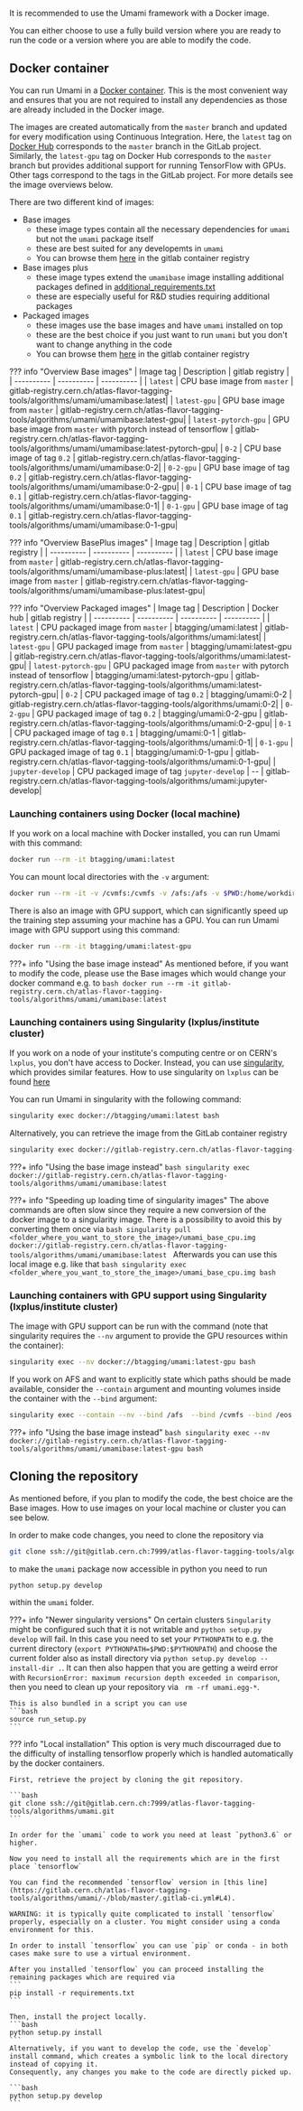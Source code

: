 It is recommended to use the Umami framework with a Docker image.

You can either choose to use a fully build version where you are ready to run the code or a version where you are able to modify the code.



## Docker container
You can run Umami in a [Docker container](https://www.docker.com/resources/what-container). This is the most convenient way and ensures that you are not required to install any dependencies as those are already included in the Docker image.

The images are created automatically from the `master` branch and updated for every modification using Continuous Integration. Here, the `latest` tag on [Docker Hub](https://hub.docker.com/r/btagging/umami) corresponds to the `master` branch in the GitLab project. Similarly, the `latest-gpu` tag on Docker Hub corresponds to the `master` branch but provides additional support for running TensorFlow with GPUs.
Other tags correspond to the tags in the GitLab project. For more details see the image overviews below.


There are two different kind of images:
- Base images
    - these image types contain all the necessary dependencies for `umami` but not the `umami` package itself
    - these are best suited for any developemts in `umami`
    - You can browse them [here](https://gitlab.cern.ch/atlas-flavor-tagging-tools/algorithms/umami/container_registry/8906) in the gitlab container registry
- Base images plus
    - these image types extend the `umamibase` image installing additional packages defined in [additional_requirements.txt](https://gitlab.cern.ch/atlas-flavor-tagging-tools/algorithms/umami/-/blob/master/additional_requirements.txt)
    - these are especially useful for R&D studies requiring additional packages
- Packaged images
    - these images use the base images and have `umami` installed on top
    - these are the best choice if you just want to run `umami` but you don't want to change anything in the code
    - You can browse them [here](https://gitlab.cern.ch/atlas-flavor-tagging-tools/algorithms/umami/container_registry/8387) in the gitlab container registry


??? info "Overview Base images"
    | Image tag | Description  | gitlab registry |
    | ---------- | ----------  | ---------- |
    | `latest` | CPU base image from `master` |  gitlab-registry.cern.ch/atlas-flavor-tagging-tools/algorithms/umami/umamibase:latest|
    | `latest-gpu` | GPU base image from `master` |  gitlab-registry.cern.ch/atlas-flavor-tagging-tools/algorithms/umami/umamibase:latest-gpu|
    | `latest-pytorch-gpu` | GPU base image from `master` with pytorch instead of tensorflow |  gitlab-registry.cern.ch/atlas-flavor-tagging-tools/algorithms/umami/umamibase:latest-pytorch-gpu|
    | `0-2` | CPU base image of tag `0.2` |  gitlab-registry.cern.ch/atlas-flavor-tagging-tools/algorithms/umami/umamibase:0-2|
    | `0-2-gpu` | GPU base image of tag `0.2` |  gitlab-registry.cern.ch/atlas-flavor-tagging-tools/algorithms/umami/umamibase:0-2-gpu|
    | `0-1` | CPU base image of tag `0.1` |  gitlab-registry.cern.ch/atlas-flavor-tagging-tools/algorithms/umami/umamibase:0-1|
    | `0-1-gpu` | GPU base image of tag `0.1` |  gitlab-registry.cern.ch/atlas-flavor-tagging-tools/algorithms/umami/umamibase:0-1-gpu|


??? info "Overview BasePlus images"
    | Image tag | Description  | gitlab registry |
    | ---------- | ----------  | ---------- |
    | `latest` | CPU base image from `master` |  gitlab-registry.cern.ch/atlas-flavor-tagging-tools/algorithms/umami/umamibase-plus:latest|
    | `latest-gpu` | GPU base image from `master` |  gitlab-registry.cern.ch/atlas-flavor-tagging-tools/algorithms/umami/umamibase-plus:latest-gpu|


??? info "Overview Packaged images"
    | Image tag | Description | Docker hub | gitlab registry |
    | ---------- | ----------  | ---------- |  ---------- |
    | `latest` | CPU packaged image from `master` | btagging/umami:latest | gitlab-registry.cern.ch/atlas-flavor-tagging-tools/algorithms/umami:latest|
    | `latest-gpu` | GPU packaged image from `master` | btagging/umami:latest-gpu | gitlab-registry.cern.ch/atlas-flavor-tagging-tools/algorithms/umami:latest-gpu|
    | `latest-pytorch-gpu` | GPU packaged image from `master` with pytorch instead of tensorflow | btagging/umami:latest-pytorch-gpu | gitlab-registry.cern.ch/atlas-flavor-tagging-tools/algorithms/umami:latest-pytorch-gpu|
    | `0-2` | CPU packaged image of tag `0.2` | btagging/umami:0-2 | gitlab-registry.cern.ch/atlas-flavor-tagging-tools/algorithms/umami:0-2|
    | `0-2-gpu` | GPU packaged image of tag `0.2` | btagging/umami:0-2-gpu | gitlab-registry.cern.ch/atlas-flavor-tagging-tools/algorithms/umami:0-2-gpu|
    | `0-1` | CPU packaged image of tag `0.1` | btagging/umami:0-1 | gitlab-registry.cern.ch/atlas-flavor-tagging-tools/algorithms/umami:0-1|
    | `0-1-gpu` | GPU packaged image of tag `0.1` | btagging/umami:0-1-gpu | gitlab-registry.cern.ch/atlas-flavor-tagging-tools/algorithms/umami:0-1-gpu|
    | `jupyter-develop` | CPU packaged image of tag `jupyter-develop` | -- | gitlab-registry.cern.ch/atlas-flavor-tagging-tools/algorithms/umami:jupyter-develop|




### Launching containers using Docker (local machine)
If you work on a local machine with Docker installed, you can run Umami with this command:
```bash
docker run --rm -it btagging/umami:latest
```

You can mount local directories with the `-v` argument:
```bash
docker run --rm -it -v /cvmfs:/cvmfs -v /afs:/afs -v $PWD:/home/workdir btagging/umami:latest
```

There is also an image with GPU support, which can significantly speed up the training step assuming your machine has a GPU.
You can run Umami image with GPU support using this command:

```bash
docker run --rm -it btagging/umami:latest-gpu
```

???+ info "Using the base image instead"
    As mentioned before, if you want to modify the code, please use the Base images which would change your docker command e.g. to
    ```bash
    docker run --rm -it gitlab-registry.cern.ch/atlas-flavor-tagging-tools/algorithms/umami/umamibase:latest
    ```

### Launching containers using Singularity (lxplus/institute cluster)
If you work on a node of your institute's computing centre or on CERN's `lxplus`, you don't have access to Docker.
Instead, you can use [singularity](https://sylabs.io/guides/3.7/user-guide/introduction.html), which provides similar features. How to use singularity on `lxplus` can be found [here](https://hsf-training.github.io/hsf-training-docker/10-singularity/index.html)

You can run Umami in singularity with the following command:
```bash
singularity exec docker://btagging/umami:latest bash
```

Alternatively, you can retrieve the image from the GitLab container registry
```bash
singularity exec docker://gitlab-registry.cern.ch/atlas-flavor-tagging-tools/algorithms/umami:latest bash
```

???+ info "Using the base image instead"
    ```bash
    singularity exec docker://gitlab-registry.cern.ch/atlas-flavor-tagging-tools/algorithms/umami/umamibase:latest
    ```

???+ info "Speeding up loading time of singularity images"
    The above commands are often slow since they require a new conversion of the docker image to a singularity image.
    There is a possibility to avoid this by converting them once via
    ```bash
    singularity pull <folder_where_you_want_to_store_the_image>/umami_base_cpu.img docker://gitlab-registry.cern.ch/atlas-flavor-tagging-tools/algorithms/umami/umamibase:latest
    ```
    Afterwards you can use this local image e.g. like that
    ```bash
    singularity exec <folder_where_you_want_to_store_the_image>/umami_base_cpu.img bash
    ```



### Launching containers with GPU support using Singularity (lxplus/institute cluster)

The image with GPU support can be run with the command (note that singularity requires the `--nv` argument to provide the GPU resources within the container):
```bash
singularity exec --nv docker://btagging/umami:latest-gpu bash
```

If you work on AFS and want to explicitly state which paths should be made available, consider the `--contain` argument and mounting volumes inside the container with the `--bind` argument:
```bash
singularity exec --contain --nv --bind /afs  --bind /cvmfs --bind /eos docker://btagging/umami:latest bash
```

???+ info "Using the base image instead"
    ```bash
    singularity exec --nv docker://gitlab-registry.cern.ch/atlas-flavor-tagging-tools/algorithms/umami/umamibase:latest-gpu bash
    ```


## Cloning the repository
As mentioned before, if you plan to modify the code, the best choice are the Base images. How to use images on your local machine or cluster you can see below.

In order to make code changes, you need to clone the repository via
```bash
git clone ssh://git@gitlab.cern.ch:7999/atlas-flavor-tagging-tools/algorithms/umami.git
```
to make the `umami` package now accessible in python you need to run
```bash
python setup.py develop
```
within the `umami` folder.


???+ info "Newer singularity versions"
    On certain clusters `Singularity` might be configured such that it is not writable and `python setup.py develop` will fail. In this case you need to set your `PYTHONPATH` to e.g. the current directory (`export PYTHONPATH=$PWD:$PYTHONPATH`) and choose the current folder also as install directory via `python setup.py develop --install-dir .`. It can then also happen that you are getting a weird error with `RecursionError: maximum recursion depth exceeded in comparison`, then you need to clean up your repository via ` rm -rf umami.egg-*`.

    This is also bundled in a script you can use
    ```bash
    source run_setup.py
    ```




??? info "Local installation"
    This option is very much discourraged due to the difficulty of installing tensorflow properly which is handled automatically by the docker containers.


    First, retrieve the project by cloning the git repository.

    ```bash
    git clone ssh://git@gitlab.cern.ch:7999/atlas-flavor-tagging-tools/algorithms/umami.git
    ```

    In order for the `umami` code to work you need at least `python3.6` or higher.

    Now you need to install all the requirements which are in the first place `tensorflow`

    You can find the recommended `tensorflow` version in [this line](https://gitlab.cern.ch/atlas-flavor-tagging-tools/algorithms/umami/-/blob/master/.gitlab-ci.yml#L4).

    WARNING: it is typically quite complicated to install `tensorflow` properly, especially on a cluster. You might consider using a conda environment for this.

    In order to install `tensorflow` you can use `pip` or conda - in both cases make sure to use a virtual environment.

    After you installed `tensorflow` you can proceed installing the remaining packages which are required via
    ```
    pip install -r requirements.txt
    ```

    Then, install the project locally.
    ```bash
    python setup.py install
    ```
    Alternatively, if you want to develop the code, use the `develop` install command, which creates a symbolic link to the local directory instead of copying it.
    Consequently, any changes you make to the code are directly picked up.

    ```bash
    python setup.py develop
    ```

